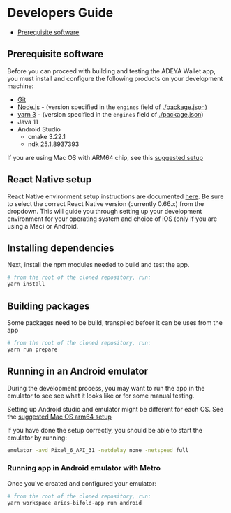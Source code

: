 # Developers Guide

* [Prerequisite software](#prerequisite-software)

## Prerequisite software

Before you can proceed with building and testing the ADEYA Wallet app, you must install and configure the
following products on your development machine:

* [Git](https://git-scm.com/)
* [Node.js](https://nodejs.org) - (version specified in the `engines` field
  of [./package.json](./package.json))
* [yarn 3](https://yarnpkg.com/) - (version specified in the `engines` field
  of [./package.json](./package.json))
* Java 11
* Android Studio
    * cmake 3.22.1
    * ndk 25.1.8937393

If you are using Mac OS with ARM64 chip, see this [suggested setup](./DEVELOPER_MACOS_arm64.md)


## React Native setup
React Native environment setup instructions are documented [here](https://reactnative.dev/docs/environment-setup). Be sure to select the correct React Native version (currently 0.66.x) from the dropdown. This will guide you through setting up your development environment for your operating system and choice of iOS (only if you are using a Mac) or Android. 

## Installing dependencies
Next, install the npm modules needed to build and test the app.
```sh
# from the root of the cloned repository, run:
yarn install
```

## Building packages
Some packages need to be build, transpiled befoer it can be uses from the app
```sh
# from the root of the cloned repository, run:
yarn run prepare
```

## Running in an Android emulator
During the development process, you may want to run the app in the emulator to see see what it looks like or for some manual testing.

Setting up Android studio and emulator might be different for each OS.
See the [suggested Mac OS arm64 setup](./DEVELOPER_MACOS_arm64.md)

If you have done the setup correctly, you should be able to start the emulator by running:
```sh
emulator -avd Pixel_6_API_31 -netdelay none -netspeed full
```

### Running app in Android emulator with Metro

Once you've created and configured your emulator:

```sh
# from the root of the cloned repository, run:
yarn workspace aries-bifold-app run android
```